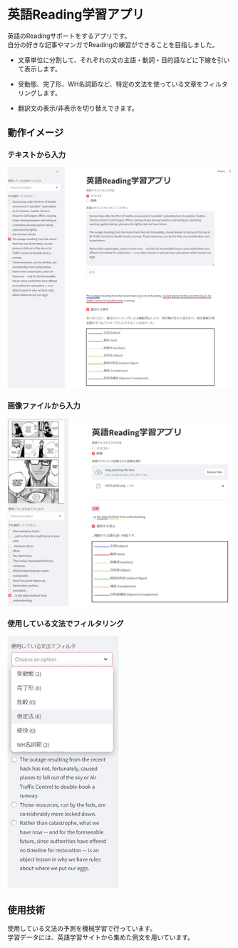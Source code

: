 # 英語Reading学習アプリ


英語のReadingサポートをするアプリです。  
自分の好きな記事やマンガでReadingの練習ができることを目指しました。

- 文章単位に分割して、それぞれの文の主語・動詞・目的語などに下線を引いて表示します。

- 受動態、完了形、WH名詞節など、特定の文法を使っている文章をフィルタリングします。

- 翻訳文の表示/非表示を切り替えできます。
  


## 動作イメージ

### テキストから入力
   ![全体画面](./img/0_full_screen.jpg)


### 画像ファイルから入力
   ![全体画面](./img/0_full_screen_img.jpg)

### 使用している文法でフィルタリング
   <img src="./img/2_select_sentence.jpg" width="250px">


## 使用技術

使用している文法の予測を機械学習で行っています。  
学習データには、英語学習サイトから集めた例文を用いています。